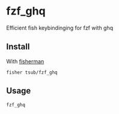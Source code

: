 # fzf_ghq

Efficient fish keybindinging for fzf with ghq

## Install

With [fisherman]

```
fisher tsub/fzf_ghq
```

## Usage

```fish
fzf_ghq
```

[fisherman]: https://github.com/fisherman/fisherman
